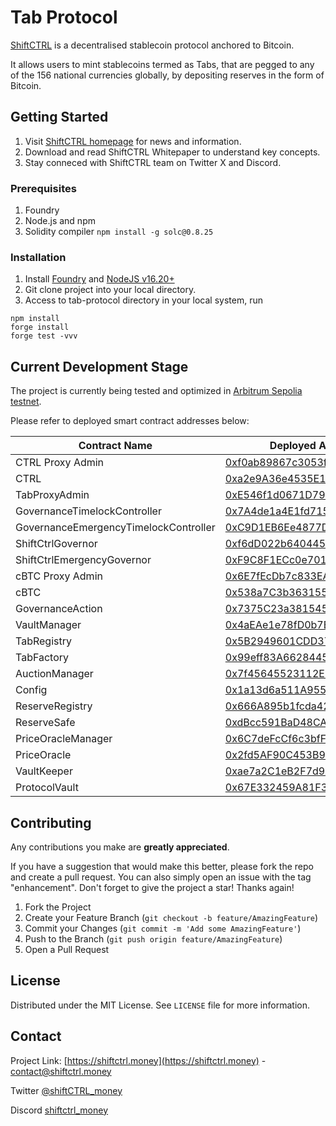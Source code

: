 # Tab Protocol
[ShiftCTRL](https://shiftctrl.money) is a decentralised stablecoin protocol anchored to Bitcoin. 

It allows users to mint stablecoins termed as Tabs, that are pegged to any of the 156 national currencies globally, by depositing reserves in the form of Bitcoin.

## Getting Started
1. Visit [ShiftCTRL homepage](https://shiftctrl.money) for news and information.
2. Download and read ShiftCTRL Whitepaper to understand key concepts.
3. Stay conneced with ShiftCTRL team on Twitter X and Discord.

### Prerequisites
1. Foundry
2. Node.js and npm
3. Solidity compiler ``` npm install -g solc@0.8.25 ```

### Installation
1. Install [Foundry](https://book.getfoundry.sh/getting-started/installation) and [NodeJS v16.20+](https://nodejs.org/)
2. Git clone project into your local directory.
3. Access to tab-protocol directory in your local system, run
```
npm install
forge install
forge test -vvv
```

## Current Development Stage
The project is currently being tested and optimized in [Arbitrum Sepolia testnet](https://sepolia.arbiscan.io).

Please refer to deployed smart contract addresses below:

| Contract Name                             | Deployed Address (Arbitrum Sepolia)                                                                                        |
|-------------------------------------------|----------------------------------------------------------------------------------------------------------------------------|
|CTRL Proxy Admin							|[0xf0ab89867c3053f91ebeD2b0dBe44B47BE2A0C13](https://sepolia.arbiscan.io/address/0xf0ab89867c3053f91ebed2b0dbe44b47be2a0c13)|
|CTRL										|[0xa2e9A36e4535E1c832A6c54aEA4b9954889342d3](https://sepolia.arbiscan.io/address/0xa2e9A36e4535E1c832A6c54aEA4b9954889342d3)|
|TabProxyAdmin								|[0xE546f1d0671D79319C71edC1B42089f913bc9971](https://sepolia.arbiscan.io/address/0xE546f1d0671D79319C71edC1B42089f913bc9971)|
|GovernanceTimelockController				|[0x7A4de1a4E1fd7159A810CDe7bE23C32458f7Bb46](https://sepolia.arbiscan.io/address/0x7A4de1a4E1fd7159A810CDe7bE23C32458f7Bb46)|
|GovernanceEmergencyTimelockController		|[0xC9D1EB6Ee4877D5De9b70B29dDd37A3Cf9A2175F](https://sepolia.arbiscan.io/address/0xC9D1EB6Ee4877D5De9b70B29dDd37A3Cf9A2175F)|
|ShiftCtrlGovernor							|[0xf6dD022b6404454fe75Bc0276A8E98DEF9D0Fb03](https://sepolia.arbiscan.io/address/0xf6dD022b6404454fe75Bc0276A8E98DEF9D0Fb03)|
|ShiftCtrlEmergencyGovernor					|[0xF9C8F1ECc0e701204616033f1d52Ff30B83009bB](https://sepolia.arbiscan.io/address/0xF9C8F1ECc0e701204616033f1d52Ff30B83009bB)|
|cBTC Proxy Admin							|[0x6E7fEcDb7c833EA10DC47B34dD15b1e1EdFA8449](https://sepolia.arbiscan.io/address/0x6E7fEcDb7c833EA10DC47B34dD15b1e1EdFA8449)|
|cBTC										|[0x538a7C3b36315554DDa6B1f8321c2e50fd95a271](https://sepolia.arbiscan.io/address/0x538a7C3b36315554DDa6B1f8321c2e50fd95a271)|
|GovernanceAction							|[0x7375C23a3815455D673c7366C2102e3685537B20](https://sepolia.arbiscan.io/address/0x7375C23a3815455D673c7366C2102e3685537B20)|
|VaultManager								|[0x4aEAe1e78fD0b7B329e5Ea808F124ca05Ca3BA00](https://sepolia.arbiscan.io/address/0x4aEAe1e78fD0b7B329e5Ea808F124ca05Ca3BA00)|
|TabRegistry								|[0x5B2949601CDD3721FF11bF55419F427c9C118e2c](https://sepolia.arbiscan.io/address/0x5B2949601CDD3721FF11bF55419F427c9C118e2c)|
|TabFactory									|[0x99eff83A66284459946Ff36E4c8eAa92f07d6782](https://sepolia.arbiscan.io/address/0x99eff83A66284459946Ff36E4c8eAa92f07d6782)|
|AuctionManager								|[0x7f45645523112EF72343083EB6C228088367CA74](https://sepolia.arbiscan.io/address/0x7f45645523112EF72343083EB6C228088367CA74)|
|Config										|[0x1a13d6a511A9551eC1A493C26362836e80aC4d65](https://sepolia.arbiscan.io/address/0x1a13d6a511A9551eC1A493C26362836e80aC4d65)|
|ReserveRegistry							|[0x666A895b1fcda4272A29d67c40b91a15e469F442](https://sepolia.arbiscan.io/address/0x666A895b1fcda4272A29d67c40b91a15e469F442)|
|ReserveSafe								|[0xdBcc591BaD48CA1Ab7D359C5A661C3a2150A4a08](https://sepolia.arbiscan.io/address/0xdBcc591BaD48CA1Ab7D359C5A661C3a2150A4a08)|
|PriceOracleManager							|[0x6C7deFcCf6c3bfF17BE5B241a29fA691f0E46509](https://sepolia.arbiscan.io/address/0x6C7deFcCf6c3bfF17BE5B241a29fA691f0E46509)|
|PriceOracle								|[0x2fd5AF90C453B931179B2aDDF901e2E649fE6623](https://sepolia.arbiscan.io/address/0x2fd5AF90C453B931179B2aDDF901e2E649fE6623)|
|VaultKeeper								|[0xae7a2C1eB2F7d9AFEEDCF1c850D97659087F38Ff](https://sepolia.arbiscan.io/address/0xae7a2C1eB2F7d9AFEEDCF1c850D97659087F38Ff)|
|ProtocolVault 								|[0x67E332459A81F3d64142829541b6fec608356B63](https://sepolia.arbiscan.io/address/0x67E332459A81F3d64142829541b6fec608356B63)|


## Contributing

Any contributions you make are **greatly appreciated**.

If you have a suggestion that would make this better, please fork the repo and create a pull request. 
You can also simply open an issue with the tag "enhancement".
Don't forget to give the project a star! Thanks again!

1. Fork the Project
2. Create your Feature Branch (`git checkout -b feature/AmazingFeature`)
3. Commit your Changes (`git commit -m 'Add some AmazingFeature'`)
4. Push to the Branch (`git push origin feature/AmazingFeature`)
5. Open a Pull Request

## License
Distributed under the MIT License. See `LICENSE` file for more information.

## Contact
Project Link: [https://shiftctrl.money](https://shiftctrl.money) - contact@shiftctrl.money

Twitter [@shiftCTRL_money](https://twitter.com/shiftCTRL_money) 

Discord [shiftctrl_money](https://discord.gg/7w6JhTNt9K)